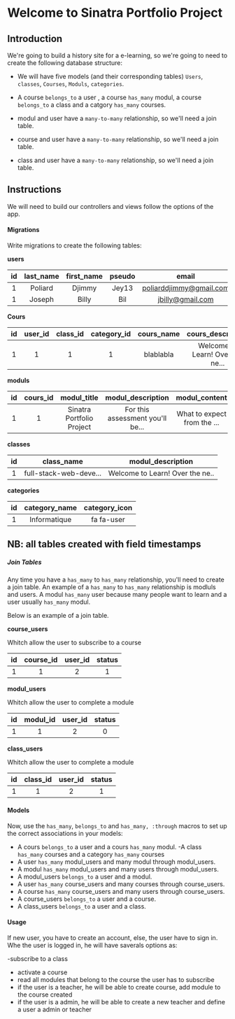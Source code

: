 
# Welcome to Sinatra Portfolio Project

## Introduction

We're going to build a history site for a e-learning, so we're going to need to
create the following database structure:

- We will have five models (and their corresponding tables) `Users`, `classes`, `Courses`, `Moduls`, `categories`.

- A course `belongs_to` a user , a course `has_many` modul, a course `belongs_to` a class and a catgory `has_many` courses.
- modul and user have a `many-to-many` relationship, so we'll need a join table.
- course and user have a `many-to-many` relationship, so we'll need a join table.
- class and user have a `many-to-many` relationship, so we'll need a join table.


## Instructions

We will need to build our controllers and views follow the options of the app.

#### Migrations

Write migrations to create the following tables:

**users**

| **id** | **last_name** | **first_name** | **pseudo** |        **email**        | **password** | **is_a_teacher** | **is_admin** | **photo** |
| :----: | :-----------: | :------------: | :--------: | :--------------------:  | :----------: | :--------------: |:-----------: | :-------: |
|   1    |    Poliard    |     Djimmy     |   Jey13    | poliarddjimmy@gmail.com |   23jim0488  |         1        |      1       |   ap.jpg  |
|   1    |    Joseph     |     Billy      |   Bil      |     jbilly@gmail.com    |   billy@123  |         0        |      0       |   ap.png  |

**Cours**

| **id** | **user_id** | **class_id** | **category_id** |     **cours_name**      |      **cours_description**        | **photo** |
| :----: | :---------: | :---------: | :--------------: | :---------------------: | :-------------------------------: | :-------: |
|   1    |      1      |      1      |         1        |        blablabla        |  Welcome to Learn! Over the ne... |   ap.jpg  |

**moduls**

| **id** | **cours_id** |       **modul_title**       |       **modul_description**       |       **modul_content**      |
| :----: | :----------: | :-------------------------: | :-------------------------------: | :--------------------------: |
|   1    |      1       |  Sinatra Portfolio Project  |  For this assessment you'll be... |  What to expect from the ... |

**classes**

| **id** |      **class_name**     |        **modul_description**       |
| :----: | :---------------------: | :--------------------------------: |
|   1    |  full-stack-web-deve... |  Welcome to Learn! Over the ne..  |

**categories**

| **id** |   **category_name**    | **category_icon** |
| :----: | :--------------------: | :---------------: |
|   1    |       Informatique     |     fa fa-user    |

## NB: all tables created with field timestamps
##### Join Tables

Any time you have a `has_many` to `has_many` relationship, you'll need to create
a join table. An example of a `has_many` to `has_many` relationship is modluls
and users. A modul `has_many` user because many people want to learn and a user usually `has_many` modul.

Below is an example of a join table.

**course_users**

Whitch allow the user to subscribe to a course

| **id** | **course_id** | **user_id** | **status** |
| :----: | :-----------: | :---------: | :--------: |
|   1    |       1       |     2       |     1      |


**modul_users**

Whitch allow the user to complete a module

| **id** | **modul_id** | **user_id** | **status** |
| :----: | :----------: | :---------: | :--------: |
|   1    |      1       |     2       |     0      |

**class_users**

Whitch allow the user to complete a module

| **id** | **class_id** | **user_id** | **status** |
| :----: | :----------: | :---------: | :--------: |
|   1    |      1       |     2       |     1      |


#### Models

Now, use the `has_many`, `belongs_to` and `has_many, :through` macros to set up
the correct associations in your models:

- A cours `belongs_to` a user and a cours `has_many` modul.
-A class `has_many` courses and a category `has_many` courses
- A user `has_many` modul_users and many modul through modul_users.
- A modul `has_many` modul_users and many users through modul_users.
- A modul_users `belongs_to` a user and a modul.
- A user `has_many` course_users and many courses through course_users.
- A course `has_many` course_users and many users through course_users.
- A course_users `belongs_to` a user and a course.
- A class_users `belongs_to` a user and a class.

#### Usage

If new user, you have to create an account, else, the user have to sign in.
Whe the user is logged in, he will have saverals options as:

-subscribe to a class
- activate a course
- read all modules that belong to the course the user has to subscribe
- if the user is a teacher, he will be able to create course, add module to the course created
- if the user is a admin, he will be able to create a new teacher and define a user a admin or teacher
